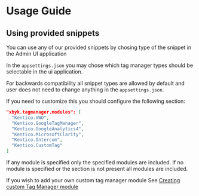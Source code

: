 # Usage Guide

## Using provided snippets

You can use any of our provided snippets by chosing type of the snippet in the Admin UI application

In the `appsettings.json` you may chose which tag manager types should be selectable in the ui application.

For backwards compatibility all snippet types are allowed by default and user does not need to change anything in the `appsettings.json`.

If you need to customize this you should configure the following section:

``` json
"xbyk.tagmanager.modules": [
  "Kentico.VWO",
  "Kentico.GoogleTagManager",
  "Kentico.GoogleAnalytics4",
  "Kentico.MicrosoftClarity",
  "Kentico.Intercom",
  "Kentico.CustomTag"
]
```

If any module is specified only the specified modules are included. If no module is specified or the section is not present all modules are included.

If you wish to add your own custom tag manager module See [Creating custom Tag Manager module](Creating-custom-module.md)